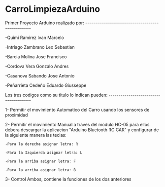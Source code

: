 # CarroLimpiezaArduino

Primer Proyecto Arduino realizado por: --------------------------------------------------

-Quimi Ramirez Ivan Marcelo

-Intriago Zambrano Leo Sebastian

-Barcia Molina Jose Francisco

-Cordova Vera Gonzalo Andres

-Casanova Sabando Jose Antonio

-Peñarrieta Cedeño Eduardo Giusseppe






Los tres codigos como su titulo lo indican pueden:  ---------------------------------------

1- Permitir el movimiento Automatico del Carro usando los sensores de proximidad

2- Permitir el movimiento Manual a traves del modulo HC-05 para ellos debera descargar la aplicacion "Arduino Bluetooth RC CAR"
   y configurar de la siguiente manera las teclas:
   
    -Para la derecha asignar letra: R
    
    -Para la Izquierda asignar letra: L
    
    -Para la arriba asignar letra: F
    
    -Para la arriba asignar letra: B
    
    
3- Control Ambos, contiene la funciones de los dos anteriores
